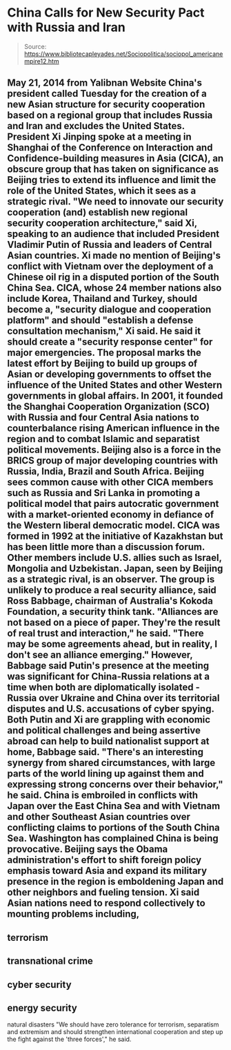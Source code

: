 # China Calls for New Security Pact with Russia and Iran

> Source: https://www.bibliotecapleyades.net/Sociopolitica/sociopol_americanempire12.htm

May 21, 2014
from
Yalibnan Website
China's president called Tuesday for the creation of a new Asian structure
for security cooperation based on a regional group that includes Russia
and Iran and excludes the United States.
President Xi Jinping spoke at a meeting in Shanghai of the
Conference on Interaction and Confidence-building measures in Asia (CICA),
an obscure group that has taken on significance as Beijing tries to extend
its influence and limit the role of the United States, which it sees as a
strategic rival.
"We need to innovate our security
cooperation (and) establish new regional security cooperation
architecture," said Xi, speaking to an audience that included President
Vladimir Putin of Russia and leaders of Central Asian countries.
Xi made no mention of Beijing's conflict with
Vietnam over the deployment of a Chinese oil rig in a disputed portion of
the South China Sea.
CICA, whose
24 member nations also include Korea,
Thailand and Turkey, should become a,
"security dialogue and cooperation platform"
and should "establish a defense consultation mechanism," Xi said.
He said it should create a "security response
center" for major emergencies.
The proposal marks the latest effort by Beijing to build up groups of Asian
or developing governments to offset the influence of the United States and
other Western governments in global affairs.
In 2001, it founded the Shanghai Cooperation Organization (SCO)
with Russia and four Central Asia nations to counterbalance rising American
influence in the region and to combat Islamic and separatist political
movements.
Beijing also is a force in
the BRICS group of major developing
countries with Russia, India, Brazil and South Africa.
Beijing sees common cause with other CICA members such as Russia and Sri
Lanka in promoting a political model that pairs autocratic government with a
market-oriented economy in defiance of the Western liberal democratic model.
CICA was formed in 1992 at the initiative of Kazakhstan but has been little
more than a discussion forum. Other members include U.S. allies such as
Israel, Mongolia and Uzbekistan. Japan, seen by Beijing as a strategic
rival, is an observer.
The group is unlikely to produce a real security alliance, said Ross
Babbage, chairman of Australia's Kokoda Foundation, a security think
tank.
"Alliances are not based on a piece of
paper. They're the result of real trust and interaction," he said.
"There may be some agreements ahead, but in reality, I don't see an
alliance emerging."
However, Babbage said Putin's presence at
the meeting was significant for China-Russia relations at a time when both
are diplomatically isolated - Russia over Ukraine and China over its
territorial disputes and U.S. accusations of cyber spying.
Both Putin and Xi are grappling with economic and political challenges and
being assertive abroad can help to build nationalist support at home,
Babbage said.
"There's an interesting synergy from shared
circumstances, with large parts of the world lining up against them and
expressing strong concerns over their behavior," he said.
China is embroiled in conflicts with Japan over
the East China Sea and with Vietnam and other Southeast Asian countries over
conflicting claims to portions of the South China Sea.
Washington has complained China is being provocative.
Beijing says the
Obama
administration's effort to shift foreign policy emphasis toward
Asia and expand its military presence in the region is emboldening Japan and
other neighbors and fueling tension.
Xi said Asian nations need to respond collectively to mounting problems
including,
-
terrorism
-
transnational crime
-
cyber security
-
energy security
-
natural disasters
"We should have zero tolerance for
terrorism, separatism and extremism and should strengthen international
cooperation and step up the fight against the 'three forces'," he said.
